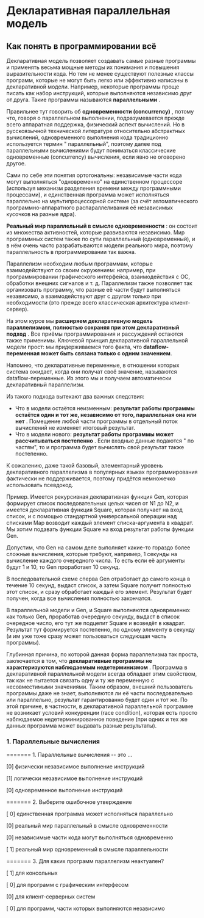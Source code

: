 # Декларативная параллельная модель

## Как понять в программировании всё

Декларативная модель позволяет создавать самые разные программы и применять весьма мощные методы их понимания и
повышения выразительности кода. Но тем не менее существуют полезные классы программ, которые не могут быть легко или
эффективно написаны в декларативной модели. Например, некоторые программы проще писать как набор инструкций, которые
выполняются независимо друг от друга. Такие программы называются  **параллельными** .

Правильнее тут говорить об  **одновременности (concurrency)** , потому что, говоря о параллельном выполнении,
подразумевается прежде всего аппаратная поддержка, физический аспект вычислений. Но в русскоязычной технической
литературе относительно абстрактных вычислений, одновременного выполнения кода традиционно используется термин "
параллельный", поэтому далее под параллельными вычислениями будут пониматься классические одновременные (concurrency)
вычисления, если явно не оговорено другое.

Сами по себе эти понятия ортогональны: независимые части кода могут выполняться "одновременно" на единственном
процессоре (используя механизм разделения времени между программными процессами), и единственная программа может
исполняться параллельно на мультипроцессорной системе (за счёт автоматического программно-аппаратного распараллеливания
её независимых кусочков на разные ядра).

**Реальный мир параллельный в смысле одновременности** : он состоит из множества активностей, которые развиваются
независимо. Мир программных систем также по сути параллельный (одновременный), и в нём очень часто разрабатываются
модели реального мира, поэтому параллельность в программировании так важна.

Параллелизм необходим любым программам, которые взаимодействуют со своим окружением: например, при программировании
графического интерфейса, взаимодействия с ОС, обработки внешних сигналов и т. д. Параллелизм также позволяет так
организовать программу, что разные её части будут выполняться независимо, а взаимодействуют друг с другом только при
необходимости (это прежде всего классическая архитектура клиент-сервер).

На этом курсе мы  **расширяем декларативную модель параллелизмом, полностью сохраняя при этом декларативный подход** .
Все приёмы программирования и рассуждений остаются также применимы. Ключевой принцип декларативной параллельной модели
прост: мы придерживаемся того факта, что  **dataflow-переменная может быть связана только с одним значением**.

Напомню, что декларативные переменные, в отношении которых система ожидает, когда они получат своё значение, называются
dataflow-переменные. Из этого мы и получаем автоматически декларативный параллелизм.

Из такого подхода вытекают два важных следствия:

- Что в модели остаётся неизменным:  **результат работы программы остаётся один и тот же, независимо от того,
  параллельная она или нет** . Помещение любой части программы в отдельный поток вычислений не изменяет итоговый
  результат.
- Что в модели нового:  **результат работы программы может рассчитываться постепенно** . Если входные данные подаются "
  по частям", то и программа будет вычислять свой результат также постепенно.

К сожалению, даже такой базовый, элементарный уровень декларативного параллелизма в популярных языках программирования
фактически не поддерживается, поэтому придётся немножечко использовать псевдокод.

Пример. Имеется рекурсивная декларативная функция Gen, которая формирует список последовательных целых чисел от N1 до
N2, и имеется декларативная функция Square, которая получает на вход список, и с помощью стандартной универсальной
операции над списками Map возводит каждый элемент списка-аргумента в квадрат. Мы хотим подавать функции Square на вход
результат работы функции Gen.

Допустим, что Gen на самом деле выполняет какие-то гораздо более сложные вычисления, которые требуют, например, 1
секунды на вычисление каждого очередного числа. То есть если её аргументы будут 1 и 10, то Gen проработает 10 секунд.

В последовательной схеме сперва Gen отработает до самого конца в течение 10 секунд, выдаст список, а затем Square
получит полностью этот список, и сразу обработает каждый его элемент. Результат будет получен, когда все вычисления
полностью закончатся.

В параллельной модели и Gen, и Square выполняются одновременно: как только Gen, проработав очередную секунду, выдаст в
список очередное число, его тут же подцепит Square и возведёт в квадрат. Результат тут формируется постепенно, по одному
элементу в секунду (и им уже тоже сразу может пользоваться следующая часть программы).

Глубинная причина, по которой данная форма параллелизма так проста, заключается в том, что  **декларативные программы не
характеризуются наблюдаемым недетерминизмом** . Программа в декларативной параллельной модели всегда обладает этим
свойством, так как не пытается связать одну и ту же переменную с несовместимыми значениями. Таким образом, внешний
пользователь программы даже не знает, выполняются ли её части последовательно или параллельно, результат гарантированно
будет один и тот же. По этой причине, в частности, в декларативной параллельной программе не возникает условий
конкуренции (race condition), которая есть просто наблюдаемое недетерминированное поведение (при одних и тех же данных
программа может выдавать разные результаты).

### 1. Параллельные вычисления

======= 1. Параллельные вычисления -- это ...

[0] физически независимое выполнение инструкций

[1] логически независимое выполнение инструкций

[0] одновременное выполнение инструкций

======= 2. Выберите ошибочное утверждение

[ 0] единственная программа может исполняться параллельно

[0] реальный мир параллельный в смысле одновременности

[0] независимые части кода могут выполняться одновременно

[ 1] реальный мир одновременный в смысле параллельности

======= 3. Для каких программ параллелизм неактуален?

[ 1] для консольных

[ 0] для программ с графическим интерфесом

[0] для клиент-серверных систем

[ 0] для программ, части которых выполняются независимо
